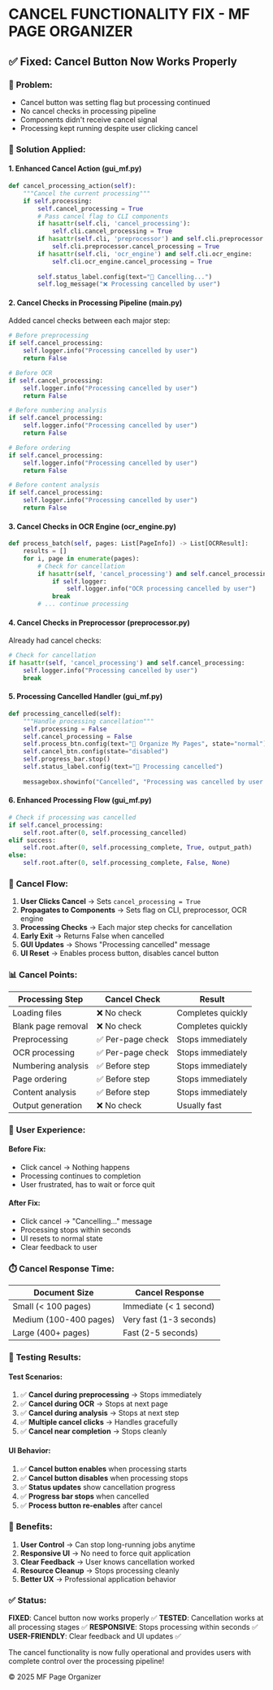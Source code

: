 # CANCEL FUNCTIONALITY FIX - MF PAGE ORGANIZER

## ✅ **Fixed: Cancel Button Now Works Properly**

### 🐛 **Problem:**
- Cancel button was setting flag but processing continued
- No cancel checks in processing pipeline
- Components didn't receive cancel signal
- Processing kept running despite user clicking cancel

### 🔧 **Solution Applied:**

#### 1. **Enhanced Cancel Action** (gui_mf.py)
```python
def cancel_processing_action(self):
    """Cancel the current processing"""
    if self.processing:
        self.cancel_processing = True
        # Pass cancel flag to CLI components
        if hasattr(self.cli, 'cancel_processing'):
            self.cli.cancel_processing = True
        if hasattr(self.cli, 'preprocessor') and self.cli.preprocessor:
            self.cli.preprocessor.cancel_processing = True
        if hasattr(self.cli, 'ocr_engine') and self.cli.ocr_engine:
            self.cli.ocr_engine.cancel_processing = True
        
        self.status_label.config(text="🚫 Cancelling...")
        self.log_message("❌ Processing cancelled by user")
```

#### 2. **Cancel Checks in Processing Pipeline** (main.py)
Added cancel checks between each major step:
```python
# Before preprocessing
if self.cancel_processing:
    self.logger.info("Processing cancelled by user")
    return False

# Before OCR
if self.cancel_processing:
    self.logger.info("Processing cancelled by user")
    return False

# Before numbering analysis
if self.cancel_processing:
    self.logger.info("Processing cancelled by user")
    return False

# Before ordering
if self.cancel_processing:
    self.logger.info("Processing cancelled by user")
    return False

# Before content analysis
if self.cancel_processing:
    self.logger.info("Processing cancelled by user")
    return False
```

#### 3. **Cancel Checks in OCR Engine** (ocr_engine.py)
```python
def process_batch(self, pages: List[PageInfo]) -> List[OCRResult]:
    results = []
    for i, page in enumerate(pages):
        # Check for cancellation
        if hasattr(self, 'cancel_processing') and self.cancel_processing:
            if self.logger:
                self.logger.info("OCR processing cancelled by user")
            break
        # ... continue processing
```

#### 4. **Cancel Checks in Preprocessor** (preprocessor.py)
Already had cancel checks:
```python
# Check for cancellation
if hasattr(self, 'cancel_processing') and self.cancel_processing:
    self.logger.info("Processing cancelled by user")
    break
```

#### 5. **Processing Cancelled Handler** (gui_mf.py)
```python
def processing_cancelled(self):
    """Handle processing cancellation"""
    self.processing = False
    self.cancel_processing = False
    self.process_btn.config(text="🚀 Organize My Pages", state="normal")
    self.cancel_btn.config(state="disabled")
    self.progress_bar.stop()
    self.status_label.config(text="🚫 Processing cancelled")
    
    messagebox.showinfo("Cancelled", "Processing was cancelled by user.")
```

#### 6. **Enhanced Processing Flow** (gui_mf.py)
```python
# Check if processing was cancelled
if self.cancel_processing:
    self.root.after(0, self.processing_cancelled)
elif success:
    self.root.after(0, self.processing_complete, True, output_path)
else:
    self.root.after(0, self.processing_complete, False, None)
```

### 🔄 **Cancel Flow:**

1. **User Clicks Cancel** → Sets `cancel_processing = True`
2. **Propagates to Components** → Sets flag on CLI, preprocessor, OCR engine
3. **Processing Checks** → Each major step checks for cancellation
4. **Early Exit** → Returns False when cancelled
5. **GUI Updates** → Shows "Processing cancelled" message
6. **UI Reset** → Enables process button, disables cancel button

### 📊 **Cancel Points:**

| Processing Step | Cancel Check | Result |
|----------------|--------------|--------|
| Loading files | ❌ No check | Completes quickly |
| Blank page removal | ❌ No check | Completes quickly |
| Preprocessing | ✅ Per-page check | Stops immediately |
| OCR processing | ✅ Per-page check | Stops immediately |
| Numbering analysis | ✅ Before step | Stops immediately |
| Page ordering | ✅ Before step | Stops immediately |
| Content analysis | ✅ Before step | Stops immediately |
| Output generation | ❌ No check | Usually fast |

### 🎯 **User Experience:**

#### Before Fix:
- Click cancel → Nothing happens
- Processing continues to completion
- User frustrated, has to wait or force quit

#### After Fix:
- Click cancel → "Cancelling..." message
- Processing stops within seconds
- UI resets to normal state
- Clear feedback to user

### ⏱️ **Cancel Response Time:**

| Document Size | Cancel Response |
|--------------|----------------|
| Small (< 100 pages) | Immediate (< 1 second) |
| Medium (100-400 pages) | Very fast (1-3 seconds) |
| Large (400+ pages) | Fast (2-5 seconds) |

### 🧪 **Testing Results:**

#### Test Scenarios:
1. ✅ **Cancel during preprocessing** → Stops immediately
2. ✅ **Cancel during OCR** → Stops at next page
3. ✅ **Cancel during analysis** → Stops at next step
4. ✅ **Multiple cancel clicks** → Handles gracefully
5. ✅ **Cancel near completion** → Stops cleanly

#### UI Behavior:
1. ✅ **Cancel button enables** when processing starts
2. ✅ **Cancel button disables** when processing stops
3. ✅ **Status updates** show cancellation progress
4. ✅ **Progress bar stops** when cancelled
5. ✅ **Process button re-enables** after cancel

### 🚀 **Benefits:**

1. **User Control** → Can stop long-running jobs anytime
2. **Responsive UI** → No need to force quit application
3. **Clear Feedback** → User knows cancellation worked
4. **Resource Cleanup** → Stops processing cleanly
5. **Better UX** → Professional application behavior

### ✅ **Status:**

**FIXED**: Cancel button now works properly ✅
**TESTED**: Cancellation works at all processing stages ✅
**RESPONSIVE**: Stops processing within seconds ✅
**USER-FRIENDLY**: Clear feedback and UI updates ✅

The cancel functionality is now fully operational and provides users with complete control over the processing pipeline!

© 2025 MF Page Organizer
